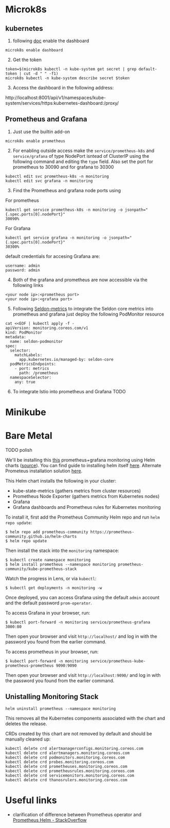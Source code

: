# Microk8s

## kubernetes
1. following [doc](https://microk8s.io/docs/addon-dashboard) enable the dashboard
```
microk8s enable dashboard
```
2. Get the token
```
token=$(microk8s kubectl -n kube-system get secret | grep default-token | cut -d " " -f1)
microk8s kubectl -n kube-system describe secret $token
```
3. Access the dashboard in the following address:

http://localhost:8001/api/v1/namespaces/kube-system/services/https:kubernetes-dashboard:/proxy/


## Prometheus and Grafana

1. Just use the builtin add-on
```
microk8s enable prometheus
```
2. For enabling outside access make the `service/prometheus-k8s` and `service/grafana` of type NodePort isntead of ClusterIP using the following command and editing the `type` field. Also set the port for prometheus to 30090 and for grafana to 30300
```
kubectl edit svc prometheus-k8s -n monitoring
kubectl edit svc grafana -n monitoring
```
3. Find the Prometheus and grafana node ports using

For prometheus
```
kubectl get service prometheus-k8s -n monitoring -o jsonpath="{.spec.ports[0].nodePort}"
30090% 
```
For Grafana
```
kubectl get service grafana -n monitoring -o jsonpath="{.spec.ports[0].nodePort}"
30300% 
```

default credentials for accesing Grafana are:
```
username: admin
password: admin
```

4. Both of the grafana and prometheus are now accessible via the following links
```
<your node ip>:<prometheus port>
<your node ip>:<grafana port>
```

5. Following [Seldon-metrics](https://docs.seldon.io/projects/seldon-core/en/latest/analytics/analytics.html) to integrate the Seldon core metrics into prometheus and grafana just deploy the following PodMonitor resource
```
cat <<EOF | kubectl apply -f -
apiVersion: monitoring.coreos.com/v1
kind: PodMonitor
metadata:
  name: seldon-podmonitor
spec:
  selector:
    matchLabels:
      app.kubernetes.io/managed-by: seldon-core
  podMetricsEndpoints:
    - port: metrics
      path: /prometheus
  namespaceSelector:
    any: true
```


6. To integrate Istio into prometheus and Grafana TODO


# Minikube



# Bare Metal
TODO polish

We'll be installing this [this](docs/installing-prometheus.md) prometheus+grafana monitoring using Helm charts ([source](https://github.com/geerlingguy/kubernetes-101/tree/master/episode-10)). You can find guide to installing helm itself [here](https://helm.sh/docs/intro/install/). Alternate Prometeus installation solution [here](https://github.com/prometheus-operator/prometheus-operator).

This Helm chart installs the following in your cluster:

  - kube-state-metrics (gathers metrics from cluster resources)
  - Prometheus Node Exporter (gathers metrics from Kubernetes nodes)
  - Grafana
  - Grafana dashboards and Prometheus rules for Kubernetes monitoring

To install it, first add the Prometheus Community Helm repo and run `helm repo update`:

```
$ helm repo add prometheus-community https://prometheus-community.github.io/helm-charts
$ helm repo update
```

Then install the stack into the `monitoring` namespace:

```
$ kubectl create namespace monitoring
$ helm install prometheus --namespace monitoring prometheus-community/kube-prometheus-stack
```

Watch the progress in Lens, or via `kubectl`:

```
$ kubectl get deployments -n monitoring -w
```

Once deployed, you can access Grafana using the default `admin` account and the default password `prom-operator`.


To access Grafana in your browser, run:

```
$ kubectl port-forward -n monitoring service/prometheus-grafana 3000:80
```

Then open your browser and visit `http://localhost/` and log in with the password you found from the earlier command.

To access prometheus in your browser, run:

```
$ kubectl port-forward -n monitoring service/prometheus-kube-prometheus-prometheus 9090:9090
```

Then open your browser and visit `http://localhost:9090/` and log in with the password you found from the earlier command.


## Unistalling Monitoring Stack

```
helm uninstall prometheus --namespace monitoring
```

This removes all the Kubernetes components associated with the chart and deletes the release.


CRDs created by this chart are not removed by default and should be manually cleaned up:
```
kubectl delete crd alertmanagerconfigs.monitoring.coreos.com
kubectl delete crd alertmanagers.monitoring.coreos.com
kubectl delete crd podmonitors.monitoring.coreos.com
kubectl delete crd probes.monitoring.coreos.com
kubectl delete crd prometheuses.monitoring.coreos.com
kubectl delete crd prometheusrules.monitoring.coreos.com
kubectl delete crd servicemonitors.monitoring.coreos.com
kubectl delete crd thanosrulers.monitoring.coreos.com
```

# Useful links
* clarification of difference between Prometheus operator and [Prometheus Helm - StackOverflow](https://stackoverflow.com/questions/54422566/what-is-the-difference-between-the-core-os-projects-kube-prometheus-and-promethe)
